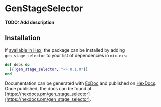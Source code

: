 # GenStageSelector

**TODO: Add description**

## Installation

If [available in Hex](https://hex.pm/docs/publish), the package can be installed
by adding `gen_stage_selector` to your list of dependencies in `mix.exs`:

```elixir
def deps do
  [{:gen_stage_selector, "~> 0.1.0"}]
end
```

Documentation can be generated with [ExDoc](https://github.com/elixir-lang/ex_doc)
and published on [HexDocs](https://hexdocs.pm). Once published, the docs can
be found at [https://hexdocs.pm/gen_stage_selector](https://hexdocs.pm/gen_stage_selector).

